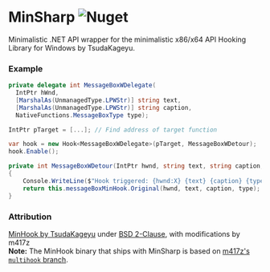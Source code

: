 # MinSharp ![Nuget](https://img.shields.io/nuget/v/MinSharp)
Minimalistic .NET API wrapper for the minimalistic x86/x64 API Hooking Library for Windows by TsudaKageyu.

### Example

```csharp
private delegate int MessageBoxWDelegate(
  IntPtr hWnd,
  [MarshalAs(UnmanagedType.LPWStr)] string text,
  [MarshalAs(UnmanagedType.LPWStr)] string caption,
  NativeFunctions.MessageBoxType type);

IntPtr pTarget = [...]; // Find address of target function

var hook = new Hook<MessageBoxWDelegate>(pTarget, MessageBoxWDetour);
hook.Enable();

private int MessageBoxWDetour(IntPtr hwnd, string text, string caption, NativeFunctions.MessageBoxType type)
{
    Console.WriteLine($"Hook triggered: {hwnd:X} {text} {caption} {type}");
    return this.messageBoxMinHook.Original(hwnd, text, caption, type);
}
```

### Attribution
[MinHook by TsudaKageyu](https://github.com/TsudaKageyu/minhook) under [BSD 2-Clause](https://opensource.org/licenses/BSD-2-Clause), with modifications by m417z
<br>
**Note:** The MinHook binary that ships with MinSharp is based on [m417z's `multihook` branch](https://github.com/m417z/minhook/tree/multihook).
